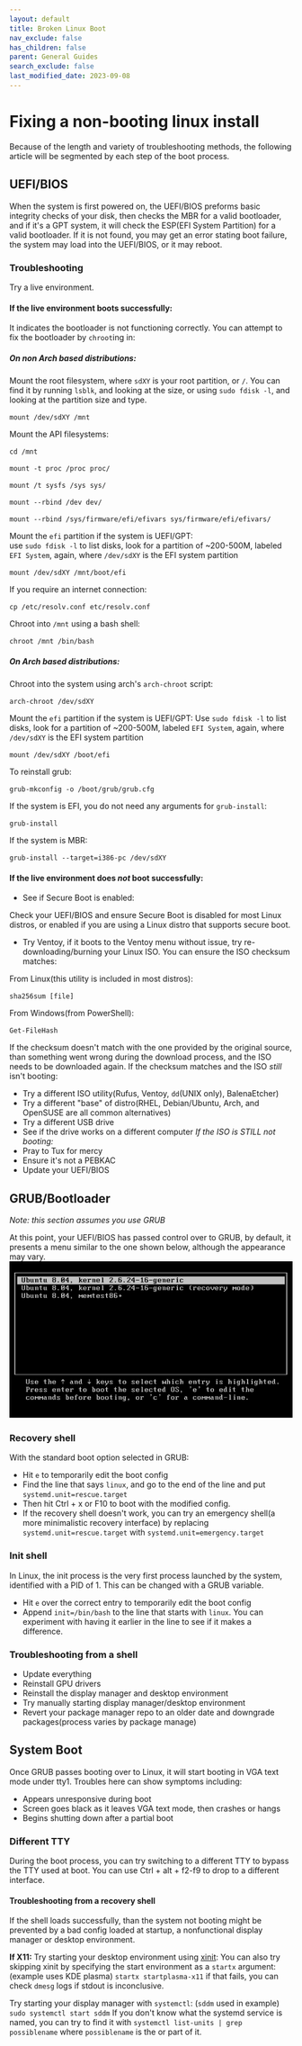 ```yaml
---
layout: default
title: Broken Linux Boot
nav_exclude: false
has_children: false
parent: General Guides
search_exclude: false
last_modified_date: 2023-09-08
---
```


# Fixing a non-booting linux install
Because of the length and variety of troubleshooting methods, the following article will be segmented by each step of the boot process.

## UEFI/BIOS
When the system is first powered on, the UEFI/BIOS preforms basic integrity checks of your disk, then checks the MBR for a valid bootloader, and if it's a GPT system, it will check the ESP(EFI System Partition) for a valid bootloader. If it is not found, you may get an error stating boot failure, the system may load into the UEFI/BIOS, or it may reboot. 

### Troubleshooting
Try a live environment.

#### If the live environment boots successfully:
It indicates the bootloader is not functioning correctly. You can attempt to fix the bootloader by `chroot`ing in:
##### On non Arch based distributions:
Mount the root filesystem, where `sdXY` is your root partition, or `/`. You can find it by running `lsblk`, and looking at the size, or using `sudo fdisk -l`, and looking at the partition size and type.
```
mount /dev/sdXY /mnt
```
Mount the API filesystems:
```
cd /mnt
```
```
mount -t proc /proc proc/
```
```
mount /t sysfs /sys sys/
```
```
mount --rbind /dev dev/
```
```
mount --rbind /sys/firmware/efi/efivars sys/firmware/efi/efivars/
```
Mount the `efi` partition if the system is UEFI/GPT:<br>
use `sudo fdisk -l` to list disks, look for a partition of ~200-500M, labeled `EFI System`, again, where `/dev/sdXY` is the EFI system partition
```
mount /dev/sdXY /mnt/boot/efi
```

If you require an internet connection:
```
cp /etc/resolv.conf etc/resolv.conf
```

Chroot into `/mnt` using a bash shell:
```
chroot /mnt /bin/bash
```

##### On Arch based distributions:
Chroot into the system using arch's `arch-chroot` script:
```
arch-chroot /dev/sdXY
```
Mount the `efi` partition if the system is UEFI/GPT:
Use `sudo fdisk -l` to list disks, look for a partition of ~200-500M, labeled `EFI System`, again, where `/dev/sdXY` is the EFI system partition
```
mount /dev/sdXY /boot/efi
```

To reinstall grub:
```
grub-mkconfig -o /boot/grub/grub.cfg
```
If the system is EFI, you do not need any arguments for `grub-install`:
```
grub-install
```
If the system is MBR:
```
grub-install --target=i386-pc /dev/sdXY
```
#### If the live environment does *not* boot successfully:
- See if Secure Boot is enabled:

Check your UEFI/BIOS and ensure Secure Boot is disabled for most Linux distros, or enabled if you are using a Linux distro that supports secure boot.

- Try Ventoy, if it boots to the Ventoy menu without issue, try re-downloading/burning your Linux ISO. You can ensure the ISO checksum matches:

From Linux(this utility is included in most distros):
```
sha256sum [file]
```
From Windows(from PowerShell):
```
Get-FileHash
```
If the checksum doesn't match with the one provided by the original source, than something went wrong during the download process, and the ISO needs to be downloaded again.
If the checksum matches and the ISO *still* isn't booting:
- Try a different ISO utility(Rufus, Ventoy, `dd`(UNIX only), BalenaEtcher)
- Try a different "base" of distro(RHEL, Debian/Ubuntu, Arch, and OpenSUSE are all common alternatives)
- Try a different USB drive
- See if the drive works on a different computer
*If the ISO is STILL not booting:*
- Pray to Tux for mercy
- Ensure it's not a PEBKAC
- Update your UEFI/BIOS

## GRUB/Bootloader
*Note: this section assumes you use GRUB*

At this point, your UEFI/BIOS has passed control over to GRUB, by default, it presents a menu similar to the one shown below, although the appearance may vary.
![grub menu](/assets/fixing-linux-boot/GRUB_screenshot.png)

### Recovery shell
With the standard boot option selected in GRUB:
- Hit `e` to temporarily edit the boot config
- Find the line that says `linux`, and go to the end of the line and put `systemd.unit=rescue.target`
- Then hit Ctrl + x or F10 to boot with the modified config.
- If the recovery shell doesn't work, you can try an emergency shell(a more minimalistic recovery interface) by replacing `systemd.unit=rescue.target` with `systemd.unit=emergency.target`

### Init shell
In Linux, the init process is the very first process launched by the system, identified with a PID of 1. This can be changed with a GRUB variable.
- Hit `e` over the correct entry to temporarily edit the boot config
- Append `init=/bin/bash` to the line that starts with `linux`. You can experiment with having it earlier in the line to see if it makes a difference.

### Troubleshooting from a shell
- Update everything
- Reinstall GPU drivers
- Reinstall the display manager and desktop environment
- Try manually starting display manager/desktop environment
- Revert your package manager repo to an older date and downgrade packages(process varies by package manage)

## System Boot
Once GRUB passes booting over to Linux, it will start booting in VGA text mode under tty1. Troubles here can show symptoms including:
- Appears unresponsive during boot 
- Screen goes black as it leaves VGA text mode, then crashes or hangs
- Begins shutting down after a partial boot


### Different TTY
During the boot process, you can try switching to a different TTY to bypass the TTY used at boot. You can use Ctrl + alt + f2-f9 to drop to a different interface.
#### Troubleshooting from a recovery shell
If the shell loads successfully, than the system not booting might be prevented by a bad config loaded at startup, a nonfunctional display manager or desktop environment. 

**If X11:**
Try starting your desktop environment using [xinit](https://wiki.archlinux.org/title/Xinit):
You can also try skipping xinit by specifying the start environment as a `startx` argument:
(example uses KDE plasma)
`startx startplasma-x11`
if that fails, you can check `dmesg` logs if stdout is inconclusive.

Try starting your display manager with `systemctl`:
(`sddm` used in example)
`sudo systemctl start sddm`
If you don't know what the systemd service is named, you can try to find it with `systemctl list-units | grep possiblename` where `possiblename` is the or part of it.
